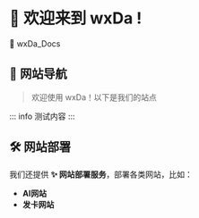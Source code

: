 # 👋 欢迎来到 wxDa !
<p class="text-gray">🚀 wxDa_Docs</p>


## 🎈 网站导航
> 欢迎使用 wxDa！以下是我们的站点

<PageLink href="https://wxda.me" title="💰 wxDa易支付" />
<PageLink href="https://api.openai.sn" title="🚀 大聪明API" />
<PageLink href="https://ai.wxda.net" title="🎈 大聪明AI" />

::: info
测试内容
:::

## 🛠️ 网站部署

我们还提供 **✨ 网站部署服务**，部署各类网站，比如：
- **AI网站**
- **发卡网站**
